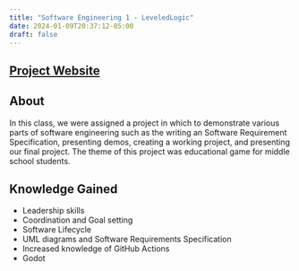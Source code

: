 ```yaml
---
title: "Software Engineering 1 - LeveledLogic"
date: 2024-01-09T20:37:12-05:00
draft: false
---
```

## [Project Website](https://natewright.github.io/LeveledLogicWebsite/)
## About
In this class, we were assigned a project in which to demonstrate various parts of software engineering such as the writing an Software Requirement Specification, presenting demos, creating a working project, and presenting our final project. The theme of this project was educational game for middle school students.
## Knowledge Gained
* Leadership skills
* Coordination and Goal setting
* Software Lifecycle
* UML diagrams and Software Requirements Specification
* Increased knowledge of GitHub Actions
* Godot